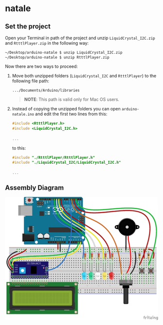 # natale

## Set the project

Open your Terminal in path of the project and unzip ```LiquidCrystal_I2C.zip``` and ```RtttlPlayer.zip``` in the following way:

```
~/Desktop/arduino-natale $ unzip LiquidCrystal_I2C.zip
~/Desktop/arduino-natale $ unzip RtttlPlayer.zip
```

Now there are two ways to proceed:

1. Move both unzipped folders (```LiquidCrystal_I2C``` and ```RtttlPlayer```) to the following file path:
	```
	.../Documents/Arduino/libraries
	```
	> __NOTE__: This path is valid only for Mac OS users.

2. Instead of copying the unzipped folders you can open ```arduino-natale.ino``` and edit the first two lines from this:

	``` C++
	#include <RtttlPlayer.h>
	#include <LiquidCrystal_I2C.h>

	...
	```
	to this:
	``` C++
	#include "./RtttlPlayer/RtttlPlayer.h"
	#include "./LiquidCrystal_I2C/LiquidCrystal_I2C.h"

	...
	```

## Assembly Diagram

<p align="center">
  <img src="imgs/schema-montaggio.jpg">
</p>

